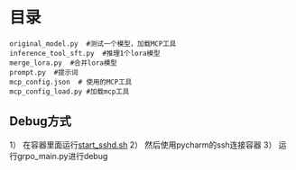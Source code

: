 # 目录
```
original_model.py  #测试一个模型，加载MCP工具
inference_tool_sft.py  #推理1个lora模型
merge_lora.py  #合并lora模型
prompt.py  #提示词
mcp_config.json  # 使用的MCP工具
mcp_config_load.py #加载mcp工具
```


## Debug方式
1） 在容器里面运行[start_sshd.sh](start_sshd.sh)
2） 然后使用pycharm的ssh连接容器
3） 运行grpo_main.py进行debug